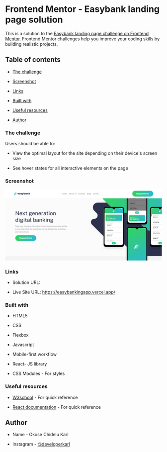 # Frontend Mentor - Easybank landing page solution

This is a solution to the [Easybank landing page challenge on Frontend Mentor](https://www.frontendmentor.io/challenges/easybank-landing-page-WaUhkoDN). Frontend Mentor challenges help you improve your coding skills by building realistic projects. 

## Table of contents

  

-  [The challenge](#the-challenge)

-  [Screenshot](#screenshot)

-  [Links](#links)

-  [Built with](#built-with)

-  [Useful resources](#useful-resources)

-  [Author](#author)

  
  
### The challenge


Users should be able to:

  

- View the optimal layout for the site depending on their device's screen size

- See hover states for all interactive elements on the page

  

### Screenshot

  

![](./screenshot.jpg)

  

### Links

- Solution URL:

- Live Site URL: https://easybankingapp.vercel.app/


### Built with

- HTML5

- CSS

- Flexbox

- Javascript

- Mobile-first workflow

- React- JS library

- CSS Modules - For styles

  
### Useful resources

- [W3school](https://www.w3schools.com) - For quick reference

- [React documentation](https://reactjs.org/docs/) - For quick reference
  
  
## Author

  
- Name - Okose Chidelu Karl

- Instagram - [@developerkarl](https://www.instagram.com/developerkarl)

 
